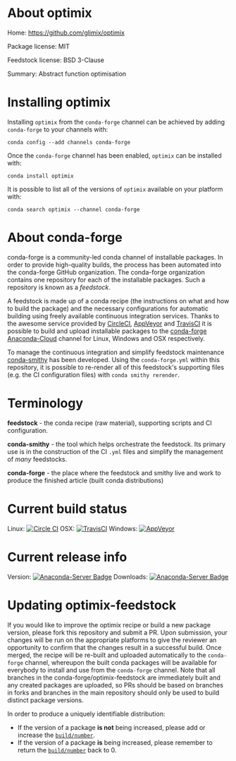 About optimix
=============

Home: https://github.com/glimix/optimix

Package license: MIT

Feedstock license: BSD 3-Clause

Summary: Abstract function optimisation



Installing optimix
==================

Installing `optimix` from the `conda-forge` channel can be achieved by adding `conda-forge` to your channels with:

```
conda config --add channels conda-forge
```

Once the `conda-forge` channel has been enabled, `optimix` can be installed with:

```
conda install optimix
```

It is possible to list all of the versions of `optimix` available on your platform with:

```
conda search optimix --channel conda-forge
```


About conda-forge
=================

conda-forge is a community-led conda channel of installable packages.
In order to provide high-quality builds, the process has been automated into the
conda-forge GitHub organization. The conda-forge organization contains one repository
for each of the installable packages. Such a repository is known as a *feedstock*.

A feedstock is made up of a conda recipe (the instructions on what and how to build
the package) and the necessary configurations for automatic building using freely
available continuous integration services. Thanks to the awesome service provided by
[CircleCI](https://circleci.com/), [AppVeyor](http://www.appveyor.com/)
and [TravisCI](https://travis-ci.org/) it is possible to build and upload installable
packages to the [conda-forge](https://anaconda.org/conda-forge)
[Anaconda-Cloud](http://docs.anaconda.org/) channel for Linux, Windows and OSX respectively.

To manage the continuous integration and simplify feedstock maintenance
[conda-smithy](http://github.com/conda-forge/conda-smithy) has been developed.
Using the ``conda-forge.yml`` within this repository, it is possible to re-render all of
this feedstock's supporting files (e.g. the CI configuration files) with ``conda smithy rerender``.


Terminology
===========

**feedstock** - the conda recipe (raw material), supporting scripts and CI configuration.

**conda-smithy** - the tool which helps orchestrate the feedstock.
                   Its primary use is in the construction of the CI ``.yml`` files
                   and simplify the management of *many* feedstocks.

**conda-forge** - the place where the feedstock and smithy live and work to
                  produce the finished article (built conda distributions)

Current build status
====================

Linux: [![Circle CI](https://circleci.com/gh/conda-forge/optimix-feedstock.svg?style=shield)](https://circleci.com/gh/conda-forge/optimix-feedstock)
OSX: [![TravisCI](https://travis-ci.org/conda-forge/optimix-feedstock.svg?branch=master)](https://travis-ci.org/conda-forge/optimix-feedstock)
Windows: [![AppVeyor](https://ci.appveyor.com/api/projects/status/github/conda-forge/optimix-feedstock?svg=True)](https://ci.appveyor.com/project/conda-forge/optimix-feedstock/branch/master)

Current release info
====================
Version: [![Anaconda-Server Badge](https://anaconda.org/conda-forge/optimix/badges/version.svg)](https://anaconda.org/conda-forge/optimix)
Downloads: [![Anaconda-Server Badge](https://anaconda.org/conda-forge/optimix/badges/downloads.svg)](https://anaconda.org/conda-forge/optimix)


Updating optimix-feedstock
==========================

If you would like to improve the optimix recipe or build a new
package version, please fork this repository and submit a PR. Upon submission,
your changes will be run on the appropriate platforms to give the reviewer an
opportunity to confirm that the changes result in a successful build. Once
merged, the recipe will be re-built and uploaded automatically to the
`conda-forge` channel, whereupon the built conda packages will be available for
everybody to install and use from the `conda-forge` channel.
Note that all branches in the conda-forge/optimix-feedstock are
immediately built and any created packages are uploaded, so PRs should be based
on branches in forks and branches in the main repository should only be used to
build distinct package versions.

In order to produce a uniquely identifiable distribution:
 * If the version of a package **is not** being increased, please add or increase
   the [``build/number``](http://conda.pydata.org/docs/building/meta-yaml.html#build-number-and-string).
 * If the version of a package **is** being increased, please remember to return
   the [``build/number``](http://conda.pydata.org/docs/building/meta-yaml.html#build-number-and-string)
   back to 0.
